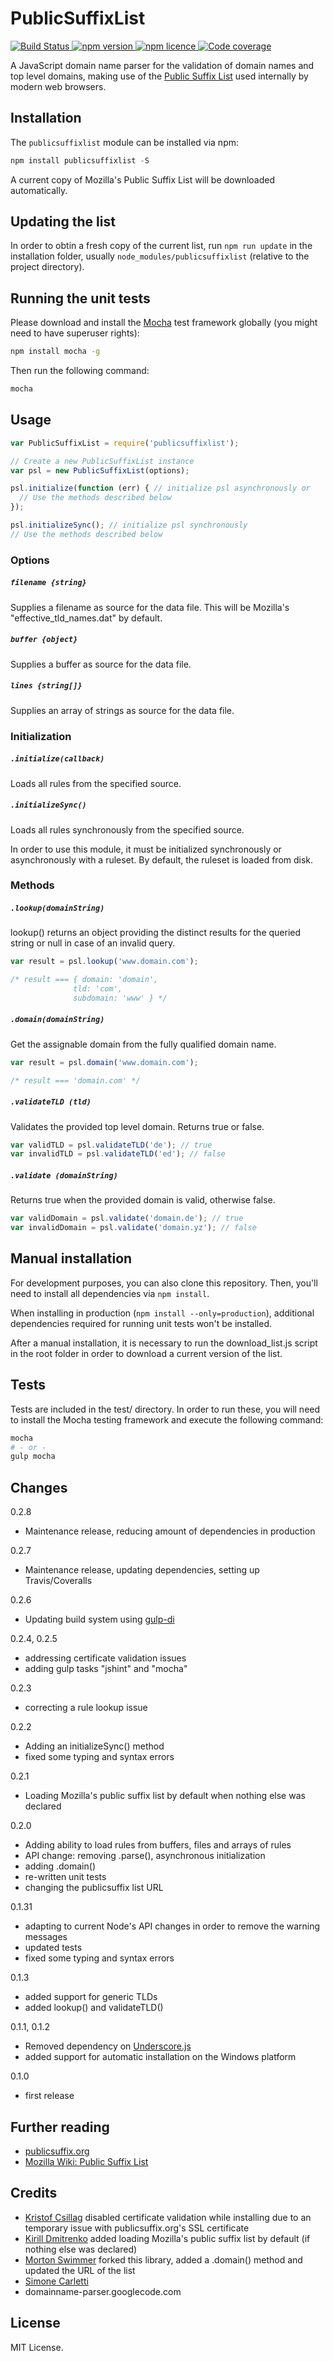PublicSuffixList
================

<div>
  <a href="https://travis-ci.org/cmtt/publicsuffixlist">
    <img src="https://img.shields.io/travis/cmtt/publicsuffixlist/master.svg?style=flat-square" alt="Build Status">
  </a>
  <a href="https://www.npmjs.org/package/publicsuffixlist">
    <img src="https://img.shields.io/npm/v/publicsuffixlist.svg?style=flat-square" alt="npm version">
  </a>
  <a href="http://spdx.org/licenses/MIT">
    <img src="https://img.shields.io/npm/l/publicsuffixlist.svg?style=flat-square" alt="npm licence">
  </a>
  <a href="https://coveralls.io/github/cmtt/publicsuffixlist">
    <img src="https://img.shields.io/coveralls/cmtt/publicsuffixlist/master.svg?style=flat-square" alt="Code coverage">
  </a>
</div>

A JavaScript domain name parser for the validation of domain names and top level
domains, making use of the [Public Suffix List](http://www.publicsuffix.org)
used internally by modern web browsers.

## Installation

The ``publicsuffixlist`` module can be installed via npm:

```js
npm install publicsuffixlist -S
```

A current copy of Mozilla's Public Suffix List will be downloaded automatically.

## Updating the list

In order to obtin a fresh copy of the current list, run ``npm run update`` in
the installation folder, usually ``node_modules/publicsuffixlist`` (relative to
the project directory).

## Running the unit tests

Please download and install the [Mocha](http://mochajs.org) test framework
globally (you might need to have superuser rights):

```bash
npm install mocha -g
```

Then run the following command:

```bash
mocha
```

## Usage

```js
var PublicSuffixList = require('publicsuffixlist');

// Create a new PublicSuffixList instance
var psl = new PublicSuffixList(options);

psl.initialize(function (err) { // initialize psl asynchronously or
  // Use the methods described below
});

psl.initializeSync(); // initialize psl synchronously
// Use the methods described below

```

### Options

##### ``filename {string}``
Supplies a filename as source for the data file.
This will be Mozilla's "effective_tld_names.dat" by default.

##### ``buffer {object}``
Supplies a buffer as source for the data file.

##### ``lines {string[]}``
Supplies an array of strings as source for the data file.

### Initialization

##### ``.initialize(callback)``
Loads all rules from the specified source.

##### ``.initializeSync()``
Loads all rules synchronously from the specified source.

In order to use this module, it must be initialized synchronously or
asynchronously with a ruleset.
By default, the ruleset is loaded from disk.

### Methods

##### ``.lookup(domainString)``
lookup() returns an object providing the distinct results for the queried
string or null in case of an invalid query.

```js
var result = psl.lookup('www.domain.com');

/* result === { domain: 'domain',
              tld: 'com',
              subdomain: 'www' } */
```

##### ``.domain(domainString)``

Get the assignable domain from the fully qualified domain name.

```js
var result = psl.domain('www.domain.com');

/* result === 'domain.com' */
```

##### ``.validateTLD (tld)``

Validates the provided top level domain. Returns true or false.

```js
var validTLD = psl.validateTLD('de'); // true
var invalidTLD = psl.validateTLD('ed'); // false
```

##### ``.validate (domainString)``

Returns true when the provided domain is valid, otherwise false.

```js
var validDomain = psl.validate('domain.de'); // true
var invalidDomain = psl.validate('domain.yz'); // false
```

## Manual installation

For development purposes, you can also clone this repository. Then, you'll
need to install all dependencies via ```npm install```.

When installing in production (```npm install --only=production```), additional
dependencies required for running unit tests won't be installed.

After a manual installation, it is necessary to run the download_list.js script
in the root folder in order to download a current version of the list.

## Tests

Tests are included in the test/ directory. In order to run these, you will need
to install the Mocha testing framework and execute the following command:

```bash
mocha
# - or -
gulp mocha
```


## Changes

0.2.8
+ Maintenance release, reducing amount of dependencies in production

0.2.7
+ Maintenance release, updating dependencies, setting up Travis/Coveralls

0.2.6
+ Updating build system using [gulp-di](https://github.com/cmtt/gulp-di)

0.2.4, 0.2.5
+ addressing certificate validation issues
+ adding gulp tasks "jshint" and "mocha"

0.2.3
+ correcting a rule lookup issue

0.2.2
+ Adding an initializeSync() method
+ fixed some typing and syntax errors

0.2.1
+ Loading Mozilla's public suffix list by default when nothing else was
  declared

0.2.0
+ Adding ability to load rules from buffers, files and arrays of rules
+ API change: removing .parse(), asynchronous initialization
+ adding .domain()
+ re-written unit tests
+ changing the publicsuffix list URL

0.1.31
+ adapting to current Node's API changes in order to remove the warning messages
+ updated tests
+ fixed some typing and syntax errors

0.1.3
+ added support for generic TLDs
+ added lookup() and validateTLD()

0.1.1, 0.1.2
+ Removed dependency on [Underscore.js](http://documentcloud.github.com/underscore/)
+ added support for automatic installation on the Windows platform

0.1.0
+ first release

Further reading
---------------
* [publicsuffix.org](http://www.publicsuffix.org)
* [Mozilla Wiki: Public Suffix List](https://wiki.mozilla.org/Public_Suffix_List)

Credits
-------
* [Kristof Csillag](https://github.com/csillag) disabled certificate validation
  while installing due to an temporary issue with publicsuffix.org's SSL
  certificate
* [Kirill Dmitrenko](https://github.com/dmikis) added loading Mozilla's public
  suffix list by default (if nothing else was declared)
* [Morton Swimmer](https://github.com/mswimmer) forked this library, added
  a .domain() method and updated the URL of the list
* [Simone Carletti](http://www.simonecarletti.com/code/public_suffix_service/)
* domainname-parser.googlecode.com

License
-------

MIT License.
